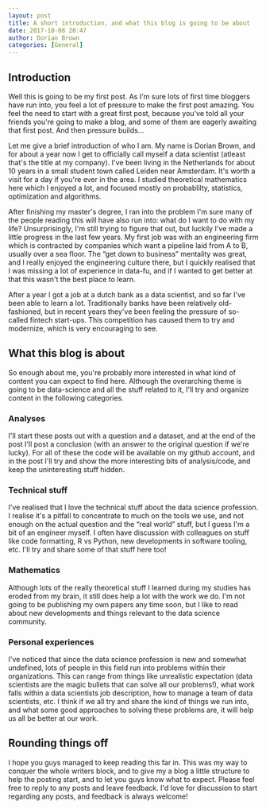 ```yaml
---
layout: post
title: A short introduction, and what this blog is going to be about
date: 2017-10-08 20:47
author: Dorian Brown
categories: [General]
---
```


## Introduction

Well this is going to be my first post. As I'm sure lots of first time bloggers have run into, you feel a lot of pressure to make the first post amazing. You feel the need to start with a great first post, because you've told all your friends you're going to make a blog, and some of them are eagerly awaiting that first post. And then pressure builds…

Let me give a brief introduction of who I am. My name is Dorian Brown, and for about a year now I get to officially call myself a data scientist (atleast that's the title at my company). I've been living in the Netherlands for about 10 years in a small student town called Leiden near Amsterdam. It's worth a visit for a day if you're ever in the area. I studied theoretical mathematics here which I enjoyed a lot, and focused mostly on probablilty, statistics, optimization and algorithms.

After finishing my master's degree, I ran into the problem I'm sure many of the people reading this will have also run into: what do I want to do with my life? Unsurprisingly, I'm still trying to figure that out, but luckily I've made a little progress in the last few years. My first job was with an engineering firm which is contracted by companies which want a pipeline laid from A to B, usually over a sea floor. The “get down to business” mentality was great, and I really enjoyed the engineering culture there, but I quickly realised that I was missing a lot of experience in data-fu, and if I wanted to get better at that this wasn't the best place to learn.

After a year I got a job at a dutch bank as a data scientist, and so far I've been able to learn a lot. Traditionally banks have been relatively old-fashioned, but in recent years they've been feeling the pressure of so-called fintech start-ups. This competition has caused them to try and modernize, which is very encouraging to see.

## What this blog is about

So enough about me, you're probably more interested in what kind of content you can expect to find here. Although the overarching theme is going to be data-science and all the stuff related to it, I'll try and organize content in the following categories.

### Analyses

I'll start these posts out with a question and a dataset, and at the end of the post I'll post a conclusion (with an answer to the original question if we're lucky). For all of these the code will be available on my github account, and in the post I'll try and show the more interesting bits of analysis/code, and keep the uninteresting stuff hidden.

### Technical stuff

I've realised that I love the technical stuff about the data science profession. I realise it's a pitfall to concentrate to much on the tools we use, and not enough on the actual question and the “real world” stuff, but I guess I'm a bit of an engineer myself. I often have discussion with colleagues on stuff like code formatting, R vs Python, new developments in software tooling, etc. I'll try and share some of that stuff here too!

### Mathematics

Although lots of the really theoretical stuff I learned during my studies has eroded from my brain, it still does help a lot with the work we do. I'm not going to be publishing my own papers any time soon, but I like to read about new developments and things relevant to the data science community.

### Personal experiences

I've noticed that since the data science profession is new and somewhat undefined, lots of people in this field run into problems within their organizations. This can range from things like unrealistic expectation (data scientists are the magic bullets that can solve all our problems!), what work falls within a data scientists job description, how to manage a team of data scientists, etc. I think if we all try and share the kind of things we run into, and what some good approaches to solving these problems are, it will help us all be better at our work.

## Rounding things off

I hope you guys managed to keep reading this far in. This was my way to conquer the whole writers block, and to give my a blog a little structure to help the posting start, and to let you guys know what to expect. Please feel free to reply to any posts and leave feedback. I'd love for discussion to start regarding any posts, and feedback is always welcome!

